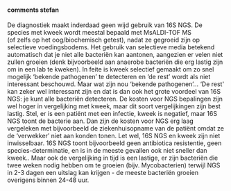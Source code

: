 
#### comments stefan
De diagnostiek maakt inderdaad geen wijd gebruik van 16S NGS. De species met kweek wordt meestal bepaald met MsALDI-TOF MS  
(of zelfs op het oog/biochemisch getest), nadat ze gegroeid zijn op selectieve voedingsbodems. Het gebruik van selectieve 
media betekend automatisch dat je niet alle bacteriën kan aantonen, aangezien er velen niet zullen groeien (denk bijvoorbeeld
 aan anaerobe bacteriën die erg lastig zijn om in een lab te kweken). In feite is kweek selectief gemaakt om zo snel mogelijk
 ‘bekende pathogenen’ te detecteren en ‘de rest’ wordt als niet interessant beschouwd. Maar wat zijn nou 
‘bekende pathogenen’… ‘De rest' kan zeker wel interessant zijn en dat is dan ook het grote voordeel van 16S NGS: je kunt alle
 bacteriën detecteren. De kosten voor NGS bepalingen zijn wel hoger in vergelijking met kweek, maar dit soort vergelijkingen zijn
 best lastig. Stel, er is een patiënt met een infectie, kweek is negatief, maar 16S NGS toont de bacterie aan. Dan zijn de kosten
 voor NGS erg laag vergeleken met bijvoorbeeld de ziekenhuisopname van de patiënt omdat ze de ‘verwekker’ niet aan konden tonen.
 Let wel, 16S NGS en kweek zijn niet inwisselbaar. 16S NGS toont bijvoorbeeld geen antibiotica resistentie, geen species-determinatie,
 en is in de meeste gevallen ook niet sneller dan kweek.. Maar ook de vergelijking in tijd is een lastige, er zijn bacteriën die twee
 weken nodig hebben om te groeien (bijv. Mycobacterien) terwijl NGS in 2-3 dagen een uitslag kan krijgen - de meeste bacteriën groeien
 overigens binnen 24-48 uur. 


